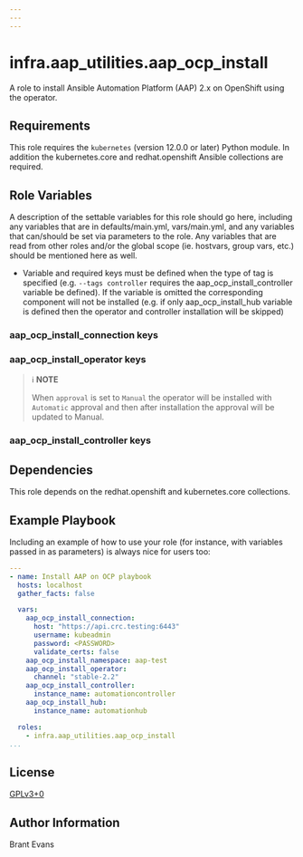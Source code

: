 ```yaml
---
---
---
```

# infra.aap_utilities.aap_ocp_install

A role to install Ansible Automation Platform (AAP) 2.x on OpenShift using the operator.

## Requirements

This role requires the `kubernetes` (version 12.0.0 or later) Python module.
In addition the kubernetes.core and redhat.openshift Ansible collections are required.

## Role Variables

A description of the settable variables for this role should go here, including any variables that are in defaults/main.yml, vars/main.yml, and any variables that can/should be set via parameters to the role. Any variables that are read from other roles and/or the global scope (ie. hostvars, group vars, etc.) should be mentioned here as well.

* Variable and required keys must be defined when the type of tag is specified (e.g. `--tags controller` requires the aap_ocp_install_controller variable be defined).
If the variable is omitted the corresponding component will not be installed (e.g. if only aap_ocp_install_hub variable is defined then the operator and controller installation will be skipped)

### aap_ocp_install_connection keys


### aap_ocp_install_operator keys


> ℹ️ **NOTE**
>
> When `approval` is set to `Manual` the operator will be installed with `Automatic` approval and then after installation the approval will be updated to Manual.

### aap_ocp_install_controller keys


## Dependencies

This role depends on the redhat.openshift and kubernetes.core collections.

## Example Playbook

Including an example of how to use your role (for instance, with variables passed in as parameters) is always nice for users too:

```yml
---
- name: Install AAP on OCP playbook
  hosts: localhost
  gather_facts: false

  vars:
    aap_ocp_install_connection:
      host: "https://api.crc.testing:6443"
      username: kubeadmin
      password: <PASSWORD>
      validate_certs: false
    aap_ocp_install_namespace: aap-test
    aap_ocp_install_operator:
      channel: "stable-2.2"
    aap_ocp_install_controller:
      instance_name: automationcontroller
    aap_ocp_install_hub:
      instance_name: automationhub

  roles:
    - infra.aap_utilities.aap_ocp_install
...
```

## License

[GPLv3+0](https://github.com/redhat-cop/aap_utilities#licensing)

## Author Information

Brant Evans
